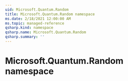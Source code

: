 ```yaml
---
uid: Microsoft.Quantum.Random
title: Microsoft.Quantum.Random namespace
ms.date: 2/18/2021 12:00:00 AM
ms.topic: managed-reference
qsharp.kind: namespace
qsharp.name: Microsoft.Quantum.Random
qsharp.summary: ''
---
```


# Microsoft.Quantum.Random namespace



